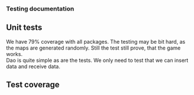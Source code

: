 ### Testing documentation
## Unit tests
We have 79% coverage with all packages. The testing may be bit hard, as the maps are generated randomly. Still the test still prove, that the game works.  
Dao is quite simple as are the tests. We only need to test that we can insert data and receive data.   
## Test coverage  
<img source="https://github.com/uberballo/ot-harjoitustyo/blob/master/documentation/pictures/TestCoverage.PNG">
